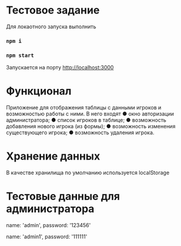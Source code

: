 # Тестовое задание

Для локаотного запуска выполнить 
### `npm i`
### `npm start`

Запускается на порту
[http://localhost:3000](http://localhost:3000)


# Функционал
Приложение для отображения таблицы с
данными игроков и возможностью работы с ними.
В него входят
● окно авторизации администратора;
● список игроков в таблице;
● возможность добавления нового игрока (из формы);
● возможность изменения существующего игрока;
● возможность удаления игрока.

# Хранение данных
В качестве хранилища по умолчанию используется localStorage

# Тестовые данные для администратора

  name: 'admin',
  password: '123456'

  name: 'admin1',
  password: '111111'
